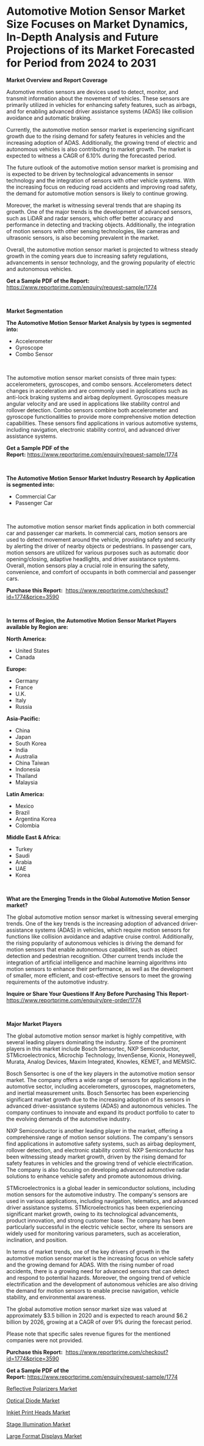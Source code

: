 <p><h1>Automotive Motion Sensor Market Size Focuses on Market Dynamics, In-Depth Analysis and Future Projections of its Market Forecasted for Period from 2024 to 2031</h1></p><p><strong>Market Overview and Report Coverage</strong></p>
<p><p>Automotive motion sensors are devices used to detect, monitor, and transmit information about the movement of vehicles. These sensors are primarily utilized in vehicles for enhancing safety features, such as airbags, and for enabling advanced driver assistance systems (ADAS) like collision avoidance and automatic braking.</p><p>Currently, the automotive motion sensor market is experiencing significant growth due to the rising demand for safety features in vehicles and the increasing adoption of ADAS. Additionally, the growing trend of electric and autonomous vehicles is also contributing to market growth. The market is expected to witness a CAGR of 6.10% during the forecasted period.</p><p>The future outlook of the automotive motion sensor market is promising and is expected to be driven by technological advancements in sensor technology and the integration of sensors with other vehicle systems. With the increasing focus on reducing road accidents and improving road safety, the demand for automotive motion sensors is likely to continue growing.</p><p>Moreover, the market is witnessing several trends that are shaping its growth. One of the major trends is the development of advanced sensors, such as LiDAR and radar sensors, which offer better accuracy and performance in detecting and tracking objects. Additionally, the integration of motion sensors with other sensing technologies, like cameras and ultrasonic sensors, is also becoming prevalent in the market.</p><p>Overall, the automotive motion sensor market is projected to witness steady growth in the coming years due to increasing safety regulations, advancements in sensor technology, and the growing popularity of electric and autonomous vehicles.</p></p>
<p><strong>Get a Sample PDF of the Report:</strong> <a href="https://www.reportprime.com/enquiry/request-sample/1774">https://www.reportprime.com/enquiry/request-sample/1774</a></p>
<p>&nbsp;</p>
<p><strong>Market Segmentation</strong></p>
<p><strong>The Automotive Motion Sensor Market Analysis by types is segmented into:</strong></p>
<p><ul><li>Accelerometer</li><li>Gyroscope</li><li>Combo Sensor</li></ul></p>
<p>&nbsp;</p>
<p><p>The automotive motion sensor market consists of three main types: accelerometers, gyroscopes, and combo sensors. Accelerometers detect changes in acceleration and are commonly used in applications such as anti-lock braking systems and airbag deployment. Gyroscopes measure angular velocity and are used in applications like stability control and rollover detection. Combo sensors combine both accelerometer and gyroscope functionalities to provide more comprehensive motion detection capabilities. These sensors find applications in various automotive systems, including navigation, electronic stability control, and advanced driver assistance systems.</p></p>
<p><strong>Get a Sample PDF of the Report:</strong>&nbsp;<a href="https://www.reportprime.com/enquiry/request-sample/1774">https://www.reportprime.com/enquiry/request-sample/1774</a></p>
<p>&nbsp;</p>
<p><strong>The Automotive Motion Sensor Market Industry Research by Application is segmented into:</strong></p>
<p><ul><li>Commercial Car</li><li>Passenger Car</li></ul></p>
<p>&nbsp;</p>
<p><p>The automotive motion sensor market finds application in both commercial car and passenger car markets. In commercial cars, motion sensors are used to detect movement around the vehicle, providing safety and security by alerting the driver of nearby objects or pedestrians. In passenger cars, motion sensors are utilized for various purposes such as automatic door opening/closing, adaptive headlights, and driver assistance systems. Overall, motion sensors play a crucial role in ensuring the safety, convenience, and comfort of occupants in both commercial and passenger cars.</p></p>
<p><strong>Purchase this Report:</strong>&nbsp; <a href="https://www.reportprime.com/checkout?id=1774&price=3590">https://www.reportprime.com/checkout?id=1774&price=3590</a></p>
<p>&nbsp;</p>
<p><strong>In terms of Region, the Automotive Motion Sensor Market Players available by Region are:</strong></p>
<p>
    <p> <strong> North America: </strong>
        <ul>
            <li>United States</li>
            <li>Canada</li>
        </ul>
        </p> 
    <p> <strong> Europe: </strong>
        <ul>
            <li>Germany</li>
            <li>France</li>
            <li>U.K.</li>
            <li>Italy</li>
            <li>Russia</li>
        </ul>
        </p> 
    <p> <strong> Asia-Pacific: </strong>
        <ul>
            <li>China</li>
            <li>Japan</li>
            <li>South Korea</li>
            <li>India</li>
            <li>Australia</li>
            <li>China Taiwan</li>
            <li>Indonesia</li>
            <li>Thailand</li>
            <li>Malaysia</li>
        </ul>
        </p> 
    <p> <strong> Latin America: </strong>
        <ul>
            <li>Mexico</li>
            <li>Brazil</li>
            <li>Argentina Korea</li>
            <li>Colombia</li>
        </ul>
        </p> 
    <p> <strong> Middle East & Africa: </strong>
        <ul>
            <li>Turkey</li>
            <li>Saudi</li>
            <li>Arabia</li>
            <li>UAE</li>
            <li>Korea</li>
        </ul>
    </p>
    </p>
<p>&nbsp;</p>
<p><strong>What are the Emerging Trends in the Global Automotive Motion Sensor market?</strong></p>
<p><p>The global automotive motion sensor market is witnessing several emerging trends. One of the key trends is the increasing adoption of advanced driver-assistance systems (ADAS) in vehicles, which require motion sensors for functions like collision avoidance and adaptive cruise control. Additionally, the rising popularity of autonomous vehicles is driving the demand for motion sensors that enable autonomous capabilities, such as object detection and pedestrian recognition. Other current trends include the integration of artificial intelligence and machine learning algorithms into motion sensors to enhance their performance, as well as the development of smaller, more efficient, and cost-effective sensors to meet the growing requirements of the automotive industry.</p></p>
<p><strong>Inquire or Share Your Questions If Any Before Purchasing This Report</strong>- <a href="https://www.reportprime.com/enquiry/pre-order/1774">https://www.reportprime.com/enquiry/pre-order/1774</a></p>
<p>&nbsp;</p>
<p><strong>Major Market Players</strong></p>
<p><p>The global automotive motion sensor market is highly competitive, with several leading players dominating the industry. Some of the prominent players in this market include Bosch Sensortec, NXP Semiconductor, STMicroelectronics, Microchip Technology, InvenSense, Kionix, Honeywell, Murata, Analog Devices, Maxim Integrated, Knowles, KEMET, and MEMSIC.</p><p>Bosch Sensortec is one of the key players in the automotive motion sensor market. The company offers a wide range of sensors for applications in the automotive sector, including accelerometers, gyroscopes, magnetometers, and inertial measurement units. Bosch Sensortec has been experiencing significant market growth due to the increasing adoption of its sensors in advanced driver-assistance systems (ADAS) and autonomous vehicles. The company continues to innovate and expand its product portfolio to cater to the evolving demands of the automotive industry. </p><p>NXP Semiconductor is another leading player in the market, offering a comprehensive range of motion sensor solutions. The company's sensors find applications in automotive safety systems, such as airbag deployment, rollover detection, and electronic stability control. NXP Semiconductor has been witnessing steady market growth, driven by the rising demand for safety features in vehicles and the growing trend of vehicle electrification. The company is also focusing on developing advanced automotive radar solutions to enhance vehicle safety and promote autonomous driving.</p><p>STMicroelectronics is a global leader in semiconductor solutions, including motion sensors for the automotive industry. The company's sensors are used in various applications, including navigation, telematics, and advanced driver assistance systems. STMicroelectronics has been experiencing significant market growth, owing to its technological advancements, product innovation, and strong customer base. The company has been particularly successful in the electric vehicle sector, where its sensors are widely used for monitoring various parameters, such as acceleration, inclination, and position.</p><p>In terms of market trends, one of the key drivers of growth in the automotive motion sensor market is the increasing focus on vehicle safety and the growing demand for ADAS. With the rising number of road accidents, there is a growing need for advanced sensors that can detect and respond to potential hazards. Moreover, the ongoing trend of vehicle electrification and the development of autonomous vehicles are also driving the demand for motion sensors to enable precise navigation, vehicle stability, and environmental awareness.</p><p>The global automotive motion sensor market size was valued at approximately $3.5 billion in 2020 and is expected to reach around $6.2 billion by 2026, growing at a CAGR of over 9% during the forecast period.</p><p>Please note that specific sales revenue figures for the mentioned companies were not provided.</p></p>
<p><strong>Purchase this Report:</strong>&nbsp;&nbsp;<a href="https://www.reportprime.com/checkout?id=1774&price=3590">https://www.reportprime.com/checkout?id=1774&price=3590</a></p>
<p></p>
<p><strong>Get a Sample PDF of the Report:</strong>&nbsp;<a href="https://www.reportprime.com/enquiry/request-sample/1774">https://www.reportprime.com/enquiry/request-sample/1774</a></p>
<p><p><a href="https://github.com/dziulagalemab/Market-Research-Report-List-2/blob/main/reflective-polarizers-market.md">Reflective Polarizers Market</a></p><p><a href="https://github.com/abbypearson7765/Market-Research-Report-List-2/blob/main/optical-diode-market.md">Optical Diode Market</a></p><p><a href="https://github.com/grishafomin4852/Market-Research-Report-List-2/blob/main/inkjet-print-heads-market.md">Inkjet Print Heads Market</a></p><p><a href="https://github.com/jonneygiverf/Market-Research-Report-List-2/blob/main/stage-illumination-market.md">Stage Illumination Market</a></p><p><a href="https://github.com/prosalinda88/Market-Research-Report-List-2/blob/main/large-format-displays-market.md">Large Format Displays Market</a></p></p>